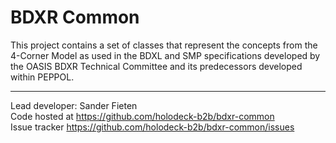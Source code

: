 # BDXR Common
This project contains a set of classes that represent the concepts from the 4-Corner Model as used in the BDXL and SMP specifications developed by the OASIS BDXR Technical Committee and its predecessors developed within PEPPOL.

__________________
Lead developer: Sander Fieten  
Code hosted at https://github.com/holodeck-b2b/bdxr-common  
Issue tracker https://github.com/holodeck-b2b/bdxr-common/issues
